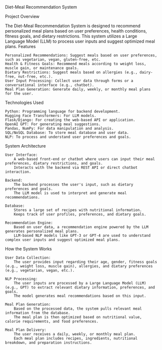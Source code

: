 Diet-Meal Recommendation System

Project Overview

The Diet-Meal Recommendation System is designed to recommend personalized meal plans based on user preferences, health conditions, fitness goals, and dietary restrictions. This system utilizes a Large Language Model (LLM) to process user inputs and suggest optimized meal plans.
Features

    Personalized Recommendations: Suggest meals based on user preferences, such as vegetarian, vegan, gluten-free, etc.
    Health & Fitness Goals: Recommend meals according to weight loss, muscle gain, or maintenance goals.
    Dietary Restrictions: Suggest meals based on allergies (e.g., dairy-free, nut-free, etc.).
    User Input Processing: Collect user data through forms or a conversational interface (e.g., chatbot).
    Meal Plan Generation: Generate daily, weekly, or monthly meal plans for the user.

Technologies Used

    Python: Programming language for backend development.
    Hugging Face Transformers: For LLM models.
    Flask/Django: For creating the web-based API or application.
    OpenAI GPT: For generating meal suggestions.
    Pandas, NumPy: For data manipulation and analysis.
    SQL/NoSQL Database: To store meal database and user data.
    NLP: To process and understand user preferences and goals.

System Architecture

    User Interface:
        A web-based front-end or chatbot where users can input their meal preferences, dietary restrictions, and goals.
        Interacts with the backend via REST API or direct chatbot interaction.

    Backend:
        The backend processes the user's input, such as dietary preferences and goals.
        The LLM model is used to interpret and generate meal recommendations.

    Database:
        Stores a large set of recipes with nutritional information.
        Keeps track of user profiles, preferences, and dietary goals.

    Recommendation Engine:
        Based on user data, a recommendation engine powered by the LLM generates personalized meal plans.
        LLM-based NLP models like GPT-3 or GPT-4 are used to understand complex user inputs and suggest optimized meal plans.

How the System Works

    User Data Collection:
        The user provides input regarding their age, gender, fitness goals (e.g., weight loss, muscle gain), allergies, and dietary preferences (e.g., vegetarian, vegan, etc.).

    NLP Processing:
        The user inputs are processed by a Large Language Model (LLM) (e.g., GPT) to extract relevant dietary information, preferences, and goals.
        The model generates meal recommendations based on this input.

    Meal Plan Generation:
        Based on the processed data, the system pulls relevant meal information from the database.
        The meal plan is then optimized based on nutritional value, calorie requirements, and food preferences.

    Meal Plan Delivery:
        The user receives a daily, weekly, or monthly meal plan.
        Each meal plan includes recipes, ingredients, nutritional breakdown, and preparation instructions.
